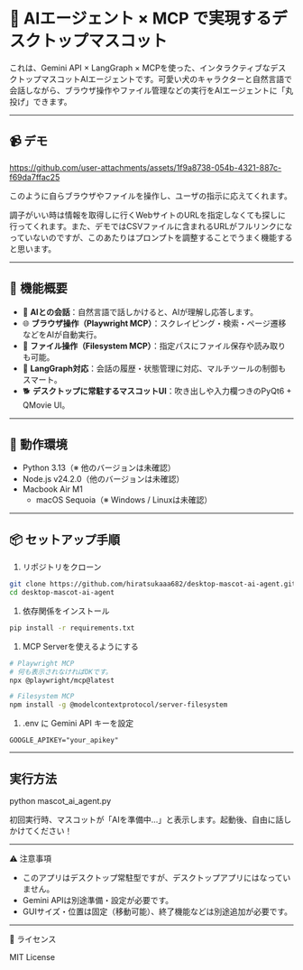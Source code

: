 # 🐶 AIエージェント × MCP で実現するデスクトップマスコット

これは、Gemini API × LangGraph × MCPを使った、インタラクティブなデスクトップマスコットAIエージェントです。可愛い犬のキャラクターと自然言語で会話しながら、ブラウザ操作やファイル管理などの実行をAIエージェントに「丸投げ」できます。

---

## 📹 デモ

https://github.com/user-attachments/assets/1f9a8738-054b-4321-887c-f69da7ffac25

このように自らブラウザやファイルを操作し、ユーザの指示に応えてくれます。

調子がいい時は情報を取得しに行くWebサイトのURLを指定しなくても探しに行ってくれます。また、デモではCSVファイルに含まれるURLがフルリンクになっていないのですが、このあたりはプロンプトを調整することでうまく機能すると思います。

---

## 🔧 機能概要

- 🧠 **AIとの会話**：自然言語で話しかけると、AIが理解し応答します。
- 🌐 **ブラウザ操作（Playwright MCP）**：スクレイピング・検索・ページ遷移などをAIが自動実行。
- 📁 **ファイル操作（Filesystem MCP）**：指定パスにファイル保存や読み取りも可能。
- 💬 **LangGraph対応**：会話の履歴・状態管理に対応、マルチツールの制御もスマート。
- 🐕 **デスクトップに常駐するマスコットUI**：吹き出しや入力欄つきのPyQt6 + QMovie UI。

---

## 🚀 動作環境

- Python 3.13（※ 他のバージョンは未確認）
- Node.js v24.2.0（他のバージョンは未確認）
- Macbook Air M1
  - macOS Sequoia（※ Windows / Linuxは未確認）

---

## 📦 セットアップ手順

1. リポジトリをクローン
```bash
git clone https://github.com/hiratsukaaa682/desktop-mascot-ai-agent.git
cd desktop-mascot-ai-agent
```

1.	依存関係をインストール
```bash
pip install -r requirements.txt
```

1.  MCP Serverを使えるようにする
```bash
# Playwright MCP
# 何も表示されなければOKです。
npx @playwright/mcp@latest

# Filesystem MCP
npm install -g @modelcontextprotocol/server-filesystem
```

1.	.env に Gemini API キーを設定
```
GOOGLE_APIKEY="your_apikey"
```

---

## 実行方法

python mascot_ai_agent.py

初回実行時、マスコットが「AIを準備中…」と表示します。起動後、自由に話しかけてください！

---

⚠️ 注意事項
- このアプリはデスクトップ常駐型ですが、デスクトップアプリにはなっていません。
- Gemini APIは別途準備・設定が必要です。
- GUIサイズ・位置は固定（移動可能）、終了機能などは別途追加が必要です。

---

📝 ライセンス

MIT License

